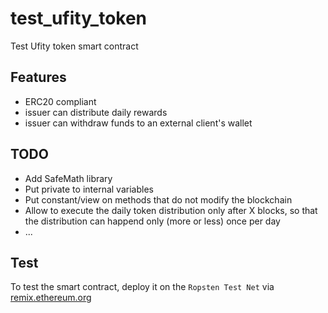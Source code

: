 # test_ufity_token
Test Ufity token smart contract

## Features
- ERC20 compliant
- issuer can distribute daily rewards
- issuer can withdraw funds to an external client's wallet

## TODO

- Add SafeMath library
- Put private to internal variables
- Put constant/view on methods that do not modify the blockchain
- Allow to execute the daily token distribution only after X blocks, so that the distribution can happend only (more or less) once per day
- ...

## Test

To test the smart contract, deploy it on the `Ropsten Test Net` via [remix.ethereum.org](https://remix.ethereum.org/ "Remix")
